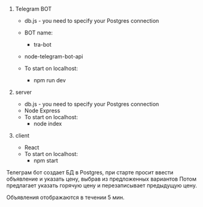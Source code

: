1. Telegram BOT
    * db.js - you need to specify your Postgres connection

    - BOT name:
        - tra-bot
    - node-telegram-bot-api
    
    - To start on localhost:
        - npm run dev

2. server
    * db.js - you need to specify your Postgres connection

    - Node Express
    - To start on localhost:
        - node index

3. client
    - React
    - To start on localhost:
        - npm start


Телеграм бот создает БД в Postgres, при старте просит ввести объявление и указать цену, выбрав из предложенных вариантов
Потом предлагает указать горячую цену и перезаписывает предыдущую цену.

Объявления отображаются в течении 5 мин.